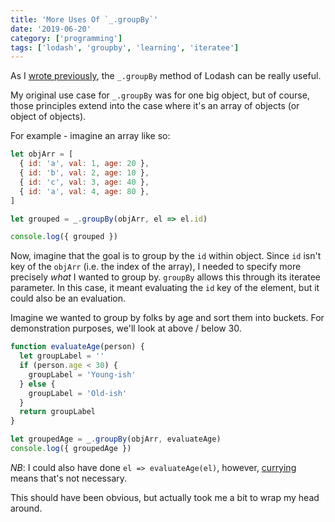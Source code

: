 ```yaml
---
title: 'More Uses Of `_.groupBy`'
date: '2019-06-20'
category: ['programming']
tags: ['lodash', 'groupby', 'learning', 'iteratee']
---
```


As I [wrote previously](../../2019-05-03/lodash-groupby-vs-custom-helpers), the `_.groupBy` method of Lodash can be really useful.

My original use case for `_.groupBy` was for one big object, but of course, those principles extend into the case where it's an array of objects (or object of objects).

For example - imagine an array like so:

```javascript
let objArr = [
  { id: 'a', val: 1, age: 20 },
  { id: 'b', val: 2, age: 10 },
  { id: 'c', val: 3, age: 40 },
  { id: 'a', val: 4, age: 80 },
]

let grouped = _.groupBy(objArr, el => el.id)

console.log({ grouped })
```

Now, imagine that the goal is to group by the `id` within object. Since `id` isn't key of the `objArr` (i.e. the index of the array), I needed to specify more precisely _what_ I wanted to group by. `groupBy` allows this through its iteratee parameter. In this case, it meant evaluating the `id` key of the element, but it could also be an evaluation.

Imagine we wanted to group by folks by age and sort them into buckets. For demonstration purposes, we'll look at above / below 30.

```javascript
function evaluateAge(person) {
  let groupLabel = ''
  if (person.age < 30) {
    groupLabel = 'Young-ish'
  } else {
    groupLabel = 'Old-ish'
  }
  return groupLabel
}

let groupedAge = _.groupBy(objArr, evaluateAge)
console.log({ groupedAge })
```

_NB_: I could also have done `el => evaluateAge(el)`, however, [currying](../../2019-04-13/currying-an-introduction-with-function-declarations-and-expressions) means that's not necessary.

This should have been obvious, but actually took me a bit to wrap my head around.
